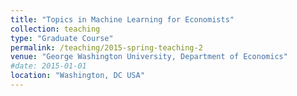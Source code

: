 ```yaml
---
title: "Topics in Machine Learning for Economists"
collection: teaching
type: "Graduate Course"
permalink: /teaching/2015-spring-teaching-2
venue: "George Washington University, Department of Economics"
#date: 2015-01-01
location: "Washington, DC USA"
---
```


